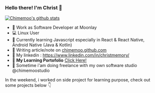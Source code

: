 ### Hello there! I'm Christ 👋

[![Chimemoo's github stats](https://github-readme-stats.vercel.app/api?username=chimemoo&count_private=true)](https://github.com/chimemoo)

- 🔭 Work as Software Developer at Moonlay
- 💻 Linux User
- 🌱 Currently learning Javascript especially in React & React Native, Android Native (Java & Kotlin)
- 📝 Writing article/note on [chimemoo.github.com](http://chimemoo.github.io)
- 👤 My linkedin : https://www.linkedin.com/in/christmemory/
- 🎲 <b>My Learning Portofolio</b> [Click Here!](https://github.com/chimemoo/chimemoo/blob/master/PORTOFOLIO.md) 
- 🏢 Sometime i'am doing freelance with my own software studio @chimemoostudio  

In the weekend, i worked on side project for learning purpose, check out some projects below 👇
